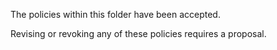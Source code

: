 The policies within this folder have been accepted.

Revising or revoking any of these policies requires a proposal.
